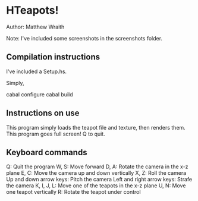 HTeapots!
========

Author: Matthew Wraith

Note: I've included some screenshots in the screenshots folder.

Compilation instructions 
------------------------

I've included a Setup.hs.

Simply,

cabal configure
cabal build

 
Instructions on use
-------------------
This program simply loads the teapot file and texture, then renders them.
This program goes full screen! Q to quit.


Keyboard commands
-----------------
Q:      Quit the program
W, S:   Move forward 
D, A:   Rotate the camera in the x-z plane
E, C:   Move the camera up and down vertically
X, Z:   Roll the camera
Up and down arrow keys:  Pitch the camera
Left and right arrow keys:  Strafe the camera
K, I, J, L: Move one of the teapots in the x-z plane
U, N:   Move one teapot vertically
R:      Rotate the teapot under control


